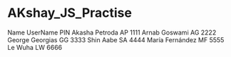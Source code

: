 # AKshay_JS_Practise

Name                          UserName                                                     PIN
Akasha Petroda                 AP                                                         1111
Arnab Goswami                  AG                                                         2222
George Georgias                GG                                                         3333
Shin Aabe                      SA                                                         4444
María Fernández                MF                                                         5555
Le Wuha                        LW                                                         6666

